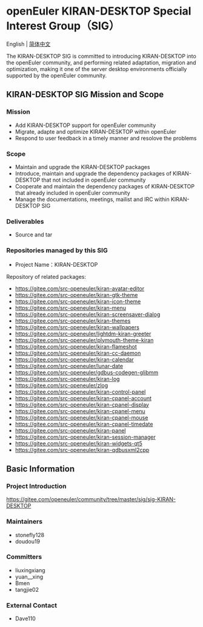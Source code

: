 
# openEuler KIRAN-DESKTOP Special Interest Group（SIG）
English | [简体中文](./sig-KIRAN-DESKTOP_cn.md)
 
  The KIRAN-DESKTOP SIG is committed to introducing KIRAN-DESKTOP into the openEuler community, and performing related adaptation, migration and optimization, making it one of the server desktop environments officially supported by the openEuler community.


## KIRAN-DESKTOP SIG Mission and Scope

### Mission

- Add KIRAN-DESKTOP support for openEuler community
- Migrate, adapte and optimize KIRAN-DESKTOP within openEuler
- Respond to user feedback in a timely manner and resolove the problems


### Scope

- Maintain and upgrade the KIRAN-DESKTOP packages
- Introduce, maintain and upgrade the dependency packages of KIRAN-DESKTOP that not included in openEuler community
- Cooperate and maintain the dependency packages of KIRAN-DESKTOP that already included in openEuler community
- Manage the documentations, meetings, mailist and IRC within KIRAN-DESKTOP SIG


###  Deliverables

- Source and tar


### Repositories managed by this SIG

- Project Name：KIRAN-DESKTOP

 Repository of related packages:

- https://gitee.com/src-openeuler/kiran-avatar-editor
- https://gitee.com/src-openeuler/kiran-gtk-theme
- https://gitee.com/src-openeuler/kiran-icon-theme
- https://gitee.com/src-openeuler/kiran-menu
- https://gitee.com/src-openeuler/kiran-screensaver-dialog
- https://gitee.com/src-openeuler/kiran-themes
- https://gitee.com/src-openeuler/kiran-wallpapers
- https://gitee.com/src-openeuler/lightdm-kiran-greeter
- https://gitee.com/src-openeuler/plymouth-theme-kiran
- https://gitee.com/src-openeuler/kiran-flameshot
- https://gitee.com/src-openeuler/kiran-cc-daemon
- https://gitee.com/src-openeuler/kiran-calendar
- https://gitee.com/src-openeuler/lunar-date
- https://gitee.com/src-openeuler/gdbus-codegen-glibmm
- https://gitee.com/src-openeuler/kiran-log
- https://gitee.com/src-openeuler/zlog
- https://gitee.com/src-openeuler/kiran-control-panel
- https://gitee.com/src-openeuler/kiran-cpanel-account
- https://gitee.com/src-openeuler/kiran-cpanel-display
- https://gitee.com/src-openeuler/kiran-cpanel-menu
- https://gitee.com/src-openeuler/kiran-cpanel-mouse
- https://gitee.com/src-openeuler/kiran-cpanel-timedate
- https://gitee.com/src-openeuler/kiran-panel
- https://gitee.com/src-openeuler/kiran-session-manager
- https://gitee.com/src-openeuler/kiran-widgets-qt5
- https://gitee.com/src-openeuler/kiran-qdbusxml2cpp

## Basic Information

###  Project Introduction

 https://gitee.com/openeuler/community/tree/master/sig/sig-KIRAN-DESKTOP

### Maintainers
- stonefly128
- doudou19

### Committers
- liuxingxiang
- yuan__xing
- Bmen
- tangjie02

### External Contact
- Dave110
